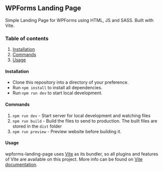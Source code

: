 ## WPForms Landing Page
Simple Landing Page for WPForms using HTML, JS and SASS. Built with Vite.

### Table of contents
1. [Installation](#installation)
2. [Commands](#commands)
3. [Usage](#usage)

#### Installation
- Clone this repository into a directory of your preference.
- Run `npm install` to install all dependencies.
- Run `npm run dev` to start local development.

#### Commands
1. `npm run dev` - Start server for local development and watching files
2. `npm run build` - Build the files to send to production. The built files are stored in the `dist` folder
3. `npm run preview` - Preview website before building it.

#### Usage
wpforms-landing-page uses [Vite](https://vitejs.dev/) as its bundler, so all plugins and features of Vite are available on this project.
More info can be found on [Vite documentation](https://vitejs.dev/guide/).
